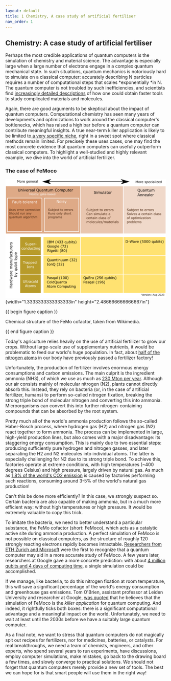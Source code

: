 ```yaml
---
layout: default
title: 1 Chemistry, A case study of artificial fertiliser
nav_order: 1
---
```


## Chemistry: A case study of artificial fertiliser

Perhaps the most credible applications of quantum computers is the
simulation of chemistry and material science. The advantage is
especially large when a large number of electrons engage in a complex
quantum mechanical state. In such situations, quantum mechanics is
notoriously hard to simulate on a classical computer: accurately
describing N particles requires a number of computational steps that
scales *exponentially *in N. The quantum computer is not troubled by
such inefficiencies, and scientists find [increasingly detailed
descriptions](https://www.pnas.org/doi/10.1073/pnas.1801723115) of how
one could obtain faster tools to study complicated materials and
molecules.

Again, there are good arguments to be skeptical about the impact of
quantum computers. Computational chemistry has seen many years of
developments and optimizations to work around the classical computer's
bottlenecks, which has raised a high bar before a quantum computer can
contribute meaningful insights. A true near-term killer application is
likely to be limited to[ a very specific
niche](https://arxiv.org/abs/2009.12472), right in a sweet spot where
classical methods remain limited. For precisely these uses cases, one
may find the most concrete evidence that quantum computers can usefully
outperform classical computers. To highlight a well-studied and highly
relevant example, we dive into the world of artificial fertilizer.

### The case of FeMoco

![](/media/image13.png){width="1.3333333333333333in"
height="2.486666666666667in"}

{{ begin figure caption }}

Chemical structure of the FeMo cofactor, taken from Wikimedia.

{{ end figure caption }}

Today's agriculture relies heavily on the use of artificial fertilizer
to grow our crops. Without large-scale use of supplementary nutrients,
it would be problematic to feed our world's huge population. In fact,
about [half of the nitrogen
atoms](https://cen.acs.org/articles/86/i33/Haber-Bosch-Reaction-Early-Chemical.html) in
our body have previously passed a fertilizer factory!

Unfortunately, the production of fertilizer involves enormous energy
consumptions and carbon emissions. The main culprit is the ingredient
ammonia (NH3), of which we use as much as [230 Mton per
year](https://www.statista.com/statistics/1065865/ammonia-production-capacity-globally/).
Although our air consists mainly of molecular nitrogen (N2), plants
cannot directly absorb this. Instead, they rely on bacteria (or, in the
case of artificial fertilizer, humans) to perform so-called nitrogen
fixation, breaking the strong triple bond of molecular nitrogen and
converting this into ammonia. Microorganisms can convert this into
further nitrogen-containing compounds that can be absorbed by the root
system.

Pretty much all of the world's ammonia production follows the so-called
Haber-Bosch process, where hydrogen gas (H2) and nitrogen gas (N2) react
together to form ammonia. The process can be implemented in large,
high-yield production lines, but also comes with a major disadvantage:
its staggering energy consumption. This is mainly due to two essential
steps: producing sufficiently pure hydrogen and nitrogen gasses, and
later separating the H2 and N2 molecules into individual atoms. The
latter is especially challenging for N2 due to its strong triple bond.
To achieve this, factories operate at extreme conditions, with high
temperatures (\~400 degrees Celsius) and high pressure, largely driven
by natural gas. As much as [1.8% of the world's CO2
emission](https://royalsociety.org/topics-policy/projects/low-carbon-energy-programme/green-ammonia/) is
caused by factories performing such reactions, consuming around 3-5% of
the world's natural gas production!

Can't this be done more efficiently? In this case, we strongly suspect
so. Certain bacteria are also capable of making ammonia, but in a much
more efficient way: without high temperatures or high pressure. It would
be extremely valuable to copy this trick.

To imitate the bacteria, we need to better understand a particular
substance, the FeMo cofactor (short: FeMoco), which acts as a catalytic
active site during ammonia production. A perfect simulation of FeMoco is
not possible on classical computers, as the structure of roughly 120
strongly reacting electrons rapidly becomes intractable. [Researchers
from ETH Zurich and
Microsoft](https://www.pnas.org/content/114/29/7555) were the first to
recognize that a quantum computer may aid in a more accurate study of
FeMoco. A few years later, researchers at Google gave a more concrete
prediction: with about [4 million qubits and 4 days of computing
time](https://www.quantum.amsterdam/part-3-the-search-for-a-killer-application-with-a-closer-look-at-artificial-fertilizer/o%09https:/journals.aps.org/prxquantum/abstract/10.1103/PRXQuantum.2.030305),
a single simulation could be accomplished.

If we manage, like bacteria, to do this nitrogen fixation at room
temperature, this will save a significant percentage of the world's
energy consumption and greenhouse gas emissions. Tom O'Brien, assistant
professor at Leiden University and researcher at Google, [was
quoted](https://www.universiteitleiden.nl/en/research-dossiers/the-quantum-computer/quantumchemie-en) that
he believes that the simulation of FeMoco is the *killer
application* for quantum computing. And indeed, it rightfully ticks both
boxes: there is a significant computational advantage and a meaningful
impact on the world. Unfortunately, we need to wait at least until the
2030s before we have a suitably large quantum computer.

As a final note, we want to stress that quantum computers do not
magically spit out recipes for fertilizers, nor for medicines,
batteries, or catalysts. For real breakthroughs, we need a team of
chemists, engineers, and other experts, who spend several years to run
experiments, have discussions, employ computer simulations, make
mistakes, go back to the drawing board a few times, and slowly converge
to practical solutions. We should not forget that quantum computers
merely provide a new set of tools. The best we can hope for is that
smart people will use them in the right way!

